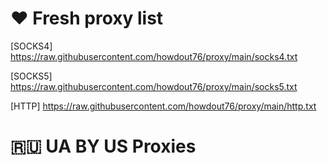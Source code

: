 # ❤ Fresh proxy list

[SOCKS4] https://raw.githubusercontent.com/howdout76/proxy/main/socks4.txt

[SOCKS5] https://raw.githubusercontent.com/howdout76/proxy/main/socks5.txt

[HTTP] https://raw.githubusercontent.com/howdout76/proxy/main/http.txt

# 🇷🇺 UA BY US Proxies

